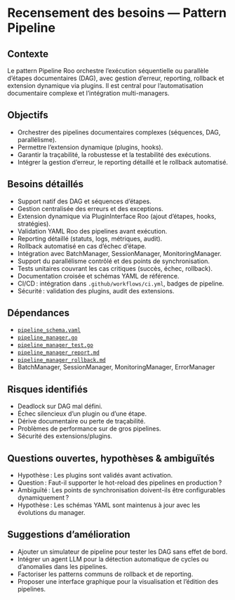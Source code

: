 # Recensement des besoins — Pattern Pipeline

## Contexte
Le pattern Pipeline Roo orchestre l’exécution séquentielle ou parallèle d’étapes documentaires (DAG), avec gestion d’erreur, reporting, rollback et extension dynamique via plugins. Il est central pour l’automatisation documentaire complexe et l’intégration multi-managers.

## Objectifs
- Orchestrer des pipelines documentaires complexes (séquences, DAG, parallélisme).
- Permettre l’extension dynamique (plugins, hooks).
- Garantir la traçabilité, la robustesse et la testabilité des exécutions.
- Intégrer la gestion d’erreur, le reporting détaillé et le rollback automatisé.

## Besoins détaillés
- Support natif des DAG et séquences d’étapes.
- Gestion centralisée des erreurs et des exceptions.
- Extension dynamique via PluginInterface Roo (ajout d’étapes, hooks, stratégies).
- Validation YAML Roo des pipelines avant exécution.
- Reporting détaillé (statuts, logs, métriques, audit).
- Rollback automatisé en cas d’échec d’étape.
- Intégration avec BatchManager, SessionManager, MonitoringManager.
- Support du parallélisme contrôlé et des points de synchronisation.
- Tests unitaires couvrant les cas critiques (succès, échec, rollback).
- Documentation croisée et schémas YAML de référence.
- CI/CD : intégration dans `.github/workflows/ci.yml`, badges de pipeline.
- Sécurité : validation des plugins, audit des extensions.

## Dépendances
- [`pipeline_schema.yaml`](scripts/automatisation_doc/pipeline_schema.yaml)
- [`pipeline_manager.go`](scripts/automatisation_doc/pipeline_manager.go)
- [`pipeline_manager_test.go`](scripts/automatisation_doc/pipeline_manager_test.go)
- [`pipeline_manager_report.md`](scripts/automatisation_doc/pipeline_manager_report.md)
- [`pipeline_manager_rollback.md`](scripts/automatisation_doc/pipeline_manager_rollback.md)
- BatchManager, SessionManager, MonitoringManager, ErrorManager

## Risques identifiés
- Deadlock sur DAG mal défini.
- Échec silencieux d’un plugin ou d’une étape.
- Dérive documentaire ou perte de traçabilité.
- Problèmes de performance sur de gros pipelines.
- Sécurité des extensions/plugins.

## Questions ouvertes, hypothèses & ambiguïtés
- Hypothèse : Les plugins sont validés avant activation.
- Question : Faut-il supporter le hot-reload des pipelines en production ?
- Ambiguïté : Les points de synchronisation doivent-ils être configurables dynamiquement ?
- Hypothèse : Les schémas YAML sont maintenus à jour avec les évolutions du manager.

## Suggestions d’amélioration
- Ajouter un simulateur de pipeline pour tester les DAG sans effet de bord.
- Intégrer un agent LLM pour la détection automatique de cycles ou d’anomalies dans les pipelines.
- Factoriser les patterns communs de rollback et de reporting.
- Proposer une interface graphique pour la visualisation et l’édition des pipelines.
